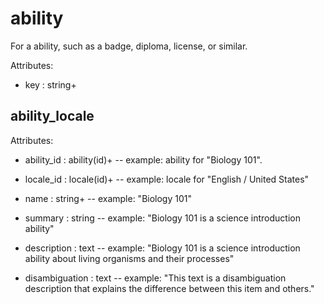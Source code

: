 # ability

For a ability, such as a badge, diploma, license, or similar.

Attributes:

* key : string+


## ability_locale

Attributes:

* ability_id : ability(id)+ -- example: ability for "Biology 101".

* locale_id : locale(id)+ -- example: locale for "English / United States"

* name : string+ -- example: "Biology 101"

* summary : string -- example: "Biology 101 is a science introduction ability"

* description : text -- example: "Biology 101 is a science introduction ability about living organisms and their processes"

* disambiguation : text -- example: "This text is a disambiguation description that explains the difference between this item and others."

